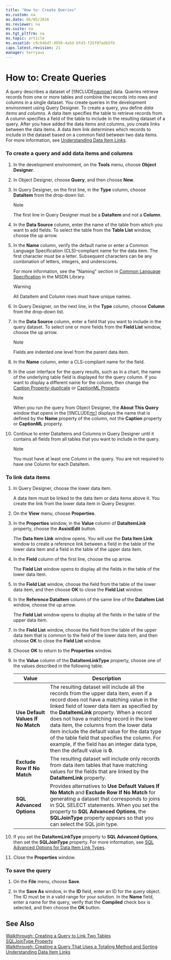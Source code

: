 ```yaml
---
title: "How to: Create Queries"
ms.custom: na
ms.date: 06/05/2016
ms.reviewer: na
ms.suite: na
ms.tgt_pltfrm: na
ms.topic: article
ms.assetid: c9c64bd7-d950-4a5d-bfd3-f25f97adb5fb
caps.latest.revision: 21
manager: terryaus
---
```

# How to: Create Queries
A query describes a dataset of [!INCLUDE[navnow](includes/navnow_md.md)] data. Queries retrieve records from one or more tables and combine the records into rows and columns in a single dataset. You create queries in the development environment using Query Designer. To create a query, you define *data items* and *columns*. A data item specifies the table to retrieve records from. A column specifies a field of the table to include in the resulting dataset of a query. After you have added the data items and columns, you create links between the data items. A data item link determines which records to include in the dataset based on a common field between two data items. For more information, see [Understanding Data Item Links](Understanding-Data-Item-Links.md).  
  
### To create a query and add data items and columns  
  
1.  In the development environment, on the **Tools** menu, choose **Object Designer**.  
  
2.  In Object Designer, choose **Query**, and then choose **New**.  
  
3.  In Query Designer, on the first line, in the **Type** column, choose **DataItem** from the drop\-down list.  
  
    > [!NOTE]  
    >  The first line in Query Designer must be a **DataItem** and not a **Column**.  
  
4.  In the **Data Source** column, enter the name of the table from which you want to add fields. To select the table from the **Table List** window, choose the up arrow.  
  
5.  In the **Name** column, verify the default name or enter a Common Language Specification \(CLS\)–compliant name for the data item. The first character must be a letter. Subsequent characters can be any combination of letters, integers, and underscores.  
  
     For more information, see the "Naming" section in [Common Language Specification](http://go.microsoft.com/fwlink/?LinkId=193144) in the MSDN Library.  
  
    > [!WARNING]  
    >  All DataItem and Column rows must have unique names.  
  
6.  In Query Designer, on the next line, in the **Type** column, choose **Column** from the drop\-down list.  
  
7.  In the **Data Source** column, enter a field that you want to include in the query dataset. To select one or more fields from the **Field List** window, choose the up arrow.  
  
    > [!NOTE]  
    >  Fields are indented one level from the parent data item.  
  
8.  In the **Name** column, enter a CLS\-compliant name for the field.  
  
9. In the user interface for the query results, such as in a chart, the name of the underlying table field is displayed for the query column. If you want to display a different name for the column, then change the [Caption Property\-duplicate](Caption-Property-duplicate.md) or [CaptionML Property](CaptionML-Property.md).  
  
    > [!NOTE]  
    >  When you run the query from Object Designer, the **About This Query** window that opens in the [!INCLUDE[rtc](includes/rtc_md.md)] displays the name that is defined by the **Name** property of the column, not the **Caption** property or **CaptionML** property.  
  
10. Continue to enter DataItems and Columns in Query Designer until it contains all fields from all tables that you want to include in the query.  
  
    > [!NOTE]  
    >  You must have at least one Column in the query. You are not required to have one Column for each DataItem.  
  
### To link data items  
  
1.  In Query Designer, choose the lower data item.  
  
     A data item must be linked to the data item or data items above it. You create the link from the lower data item in Query Designer.  
  
2.  On the **View** menu, choose **Properties**.  
  
3.  In the **Properties** window, in the **Value** column of **DataItemLink** property, choose the **AssistEdit** button.  
  
     The **Data Item Link** window opens. You will use the **Data Item Link** window to create a reference link between a field in the table of the lower data item and a field in the table of the upper data item.  
  
4.  In the **Field** column of the first line, choose the up arrow.  
  
     The **Field List** window opens to display all the fields in the table of the lower data item.  
  
5.  In the **Field List** window, choose the field from the table of the lower data item, and then choose **OK** to close the **Field List** window.  
  
6.  In the **Reference DataItem** column of the same line of the **DataItem List** window, choose the up arrow.  
  
     The **Field List** window opens to display all the fields in the table of the upper data item.  
  
7.  In the **Field List** window, choose the field from the table of the upper data item that is common to the field of the lower data item, and then choose **OK** to close the **Field List** window.  
  
8.  Choose **OK** to return to the **Properties** window.  
  
9. In the **Value** column of the **DataItemLinkType** property, choose one of the values described in the following table.  
  
    |Value|Description|  
    |-----------|-----------------|  
    |**Use Default Values If No Match**|The resulting dataset will include all the records from the upper data item, even if a record does not have a matching value in the linked field of lower data item as specified by the **DataItemLink** property. When a record does not have a matching record in the lower data item, the columns from the lower data item include the default value for the data type of the table field that specifies the column. For example, if the field has an integer data type, then the default value is **0**.|  
    |**Exclude Row If No Match**|The resulting dataset will include only records from data item tables that have matching values for the fields that are linked by the **DataItemLink** property.|  
    |**SQL Advanced Options**|Provides alternatives to **Use Default Values If No Match** and **Exclude Row If No Match** for generating a dataset that corresponds to joins in SQL SELECT statements. When you set the property to **SQL Advanced Options**, the **SQLJoinType** property appears so that you can select the SQL join type.|  
  
10. If you set the **DataItemLinkType** property to **SQL Advanced Options**, then set the **SQLJoinType** property. For more information, see [SQL Advanced Options for Data Item Link Types](SQL-Advanced-Options-for-Data-Item-Link-Types.md).  
  
11. Close the **Properties** window.  
  
### To save the query  
  
1.  On the **File** menu, choose **Save**.  
  
2.  In the **Save As** window, in the **ID** field, enter an ID for the query object. The ID must be in a valid range for your solution. In the **Name** field, enter a name for the query, verify that the **Compiled** check box is selected, and then choose the **OK** button.  
  
## See Also  
 [Walkthrough: Creating a Query to Link Two Tables](../Topic/Walkthrough:%20Creating%20a%20Query%20to%20Link%20Two%20Tables.md)   
 [SQLJoinType Property](SQLJoinType-Property.md)   
 [Walkthrough: Creating a Query That Uses a Totaling Method and Sorting](../Topic/Walkthrough:%20Creating%20a%20Query%20That%20Uses%20a%20Totaling%20Method%20and%20Sorting.md)   
 [Understanding Data Item Links](Understanding-Data-Item-Links.md)